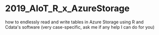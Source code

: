# 2019_AIoT_R_x_AzureStorage
how to endlessly read and write tables in Azure Storage using R and Cdata's software (very case-specific, ask me if any help I can do for you)

